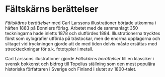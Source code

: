 # Fältskärns berättelser

*Fältskärns berättelser* med Carl Larssons illustrationer började utkomma i häften 1883 på Bonniers förlag. Arbetet med de sammanlagt 350 teckningarna hade inletts 1878 och slutfördes 1884. Illustrationerna trycktes först som xylografier utförda på trästockar, men de enorma upplagorna och slitaget vid tryckningen gjorde att de med tiden delvis måste ersättas med streckteckningar för s.k. fototypier i metall.<br/>

Carl Larssons illustrationer gjorde *Fältskärns berättelser* till en klassiker i svensk bokkonst och bidrog till Topelius ställning som den mest populära historiska författaren i Sverige och Finland i slutet av 1800-talet.<br/>